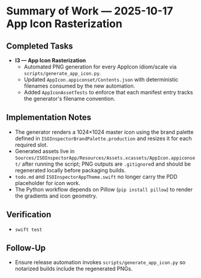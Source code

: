 # Summary of Work — 2025-10-17 App Icon Rasterization

## Completed Tasks

- **I3 — App Icon Rasterization**
  - Automated PNG generation for every AppIcon idiom/scale via `scripts/generate_app_icon.py`.
  - Updated `AppIcon.appiconset/Contents.json` with deterministic filenames consumed by the new automation.
  - Added `AppIconAssetTests` to enforce that each manifest entry tracks the generator's filename convention.

## Implementation Notes

- The generator renders a 1024×1024 master icon using the brand palette defined in `ISOInspectorBrandPalette.production` and resizes it for each required slot.
- Generated assets live in `Sources/ISOInspectorApp/Resources/Assets.xcassets/AppIcon.appiconset/` after running the script; PNG outputs are `.gitignore`d and should be regenerated locally before packaging builds.
- `todo.md` and `ISOInspectorAppTheme.swift` no longer carry the PDD placeholder for icon work.
- The Python workflow depends on Pillow (`pip install pillow`) to render the gradients and icon geometry.

## Verification

- `swift test`

## Follow-Up

- Ensure release automation invokes `scripts/generate_app_icon.py` so notarized builds include the regenerated PNGs.
